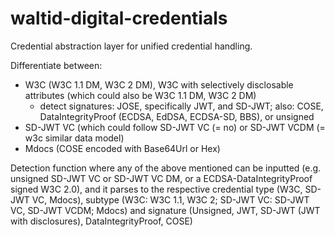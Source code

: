 # waltid-digital-credentials

Credential abstraction layer for unified credential handling.

Differentiate between:
- W3C (W3C 1.1 DM, W3C 2 DM), W3C with selectively disclosable attributes (which could also be W3C 1.1 DM, W3C 2 DM)
    - detect signatures: JOSE, specifically JWT, and SD-JWT; also: COSE, DataIntegrityProof (ECDSA, EdDSA, ECDSA-SD, BBS), or unsigned
- SD-JWT VC (which could follow SD-JWT VC (= no) or SD-JWT VCDM (= w3c similar data model)
- Mdocs (COSE encoded with Base64Url or Hex)

Detection function where any of the above mentioned can be inputted (e.g. unsigned SD-JWT VC or SD-JWT VC DM, or a ECDSA-DataIntegrityProof signed W3C 2.0), and it parses to the respective credential type (W3C, SD-JWT VC, Mdocs), subtype (W3C: W3C 1.1, W3C 2; SD-JWT VC: SD-JWT VC, SD-JWT VCDM; Mdocs) and signature (Unsigned, JWT, SD-JWT (JWT with disclosures), DataIntegrityProof, COSE)

